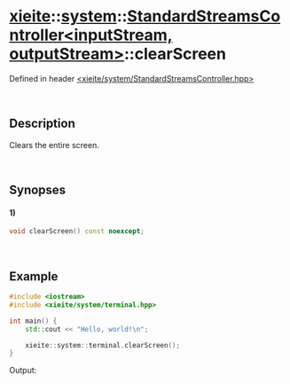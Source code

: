 # [xieite](../../../xieite.md)\:\:[system](../../../system.md)\:\:[StandardStreamsController\<inputStream, outputStream\>](../../StandardStreamsController.md)\:\:clearScreen
Defined in header [<xieite/system/StandardStreamsController.hpp>](../../../../include/xieite/system/StandardStreamsController.hpp)

&nbsp;

## Description
Clears the entire screen.

&nbsp;

## Synopses
#### 1)
```cpp
void clearScreen() const noexcept;
```

&nbsp;

## Example
```cpp
#include <iostream>
#include <xieite/system/terminal.hpp>

int main() {
    std::cout << "Hello, world!\n";

    xieite::system::terminal.clearScreen();
}
```
Output:
```
```
